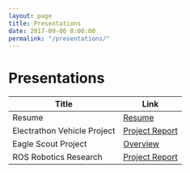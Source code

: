 ```yaml
---
layout: page
title: Presentations
date: 2017-09-06 8:00:00
permalink: "/presentations/"
---
```


<div id="presentation-title" markdown="1">

# Presentations

</div>


<div class="presentation-contents" markdown="1">
    
<div id="presentation-table" markdown="1">

|Title|Link|
|-----|----|
|Resume                     |[Resume](/assets/docs/Tyler-Lee-Resume.pdf)|
|Electrathon Vehicle Project|[Project Report](/assets/docs/Electrathon-Vehicle-v6.1.pdf)|
|Eagle Scout Project        |[Overview](/portfolio/eagle-scout-project)|
|ROS Robotics Research      |[Project Report](/assets/docs/ROS-Report.pdf)|

</div>

</div>